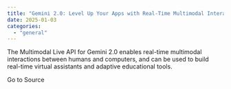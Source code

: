 ```yaml
---
title: "Gemini 2.0: Level Up Your Apps with Real-Time Multimodal Interactions"
date: 2025-01-03
categories: 
  - "general"
---
```


The Multimodal Live API for Gemini 2.0 enables real-time multimodal interactions between humans and computers, and can be used to build real-time virtual assistants and adaptive educational tools.

Go to Source
